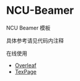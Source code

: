 # NCU-Beamer
NCU Beamer 模板

具体参考请见代码内注释

在线使用
- [Overleaf](https://www.overleaf.com/latex/templates/ncu-beamer-theme-nan-chang-da-xue/jpyyknhkgfmt)
- [TexPage](https://www.texpage.com/template/cbee097b-1a38-4f33-b7b9-74b74691b455)
